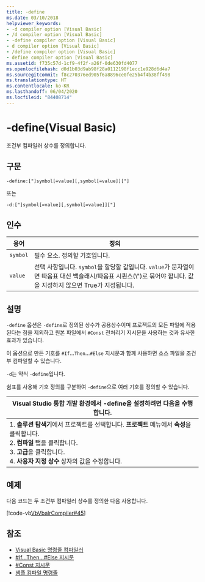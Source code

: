 ```yaml
---
title: -define
ms.date: 03/10/2018
helpviewer_keywords:
- -d compiler option [Visual Basic]
- /d compiler option [Visual Basic]
- -define compiler option [Visual Basic]
- d compiler option [Visual Basic]
- /define compiler option [Visual Basic]
- define compiler option [Visual Basic]
ms.assetid: f735c57d-1cf9-4f2f-a26f-0de630fd4077
ms.openlocfilehash: d0d1b03d9ab98f28a0112198f1ecc1e928d6d4a7
ms.sourcegitcommit: f8c270376ed905f6a8896ce0fe25b4f4b38ff498
ms.translationtype: HT
ms.contentlocale: ko-KR
ms.lasthandoff: 06/04/2020
ms.locfileid: "84408714"
---
```

# <a name="-define-visual-basic"></a>-define(Visual Basic)
조건부 컴파일러 상수를 정의합니다.  
  
## <a name="syntax"></a>구문  
  
```console  
-define:["]symbol[=value][,symbol[=value]]["]  
```

또는

```console  
-d:["]symbol[=value][,symbol[=value]]["]  
```  
  
## <a name="arguments"></a>인수  
  
|용어|정의|  
|---|---|  
|`symbol`|필수 요소. 정의할 기호입니다.|  
|`value`|선택 사항입니다. `symbol`을 할당할 값입니다. `value`가 문자열이면 따옴표 대신 백슬래시/따옴표 시퀀스(\\")로 묶어야 합니다. 값을 지정하지 않으면 True가 지정됩니다.|  
  
## <a name="remarks"></a>설명  
 `-define` 옵션은 `-define`로 정의된 상수가 공용상수이며 프로젝트의 모든 파일에 적용된다는 점을 제외하고 원본 파일에서 `#Const` 전처리기 지시문을 사용하는 것과 유사한 효과가 있습니다.  
  
 이 옵션으로 만든 기호를 `#If`...`Then`...`#Else` 지시문과 함께 사용하면 소스 파일을 조건부 컴파일할 수 있습니다.  
  
 `-d`는 약식 `-define`입니다.  
  
 쉼표를 사용해 기호 정의를 구분하여 `-define`으로 여러 기호를 정의할 수 있습니다.  
  
|Visual Studio 통합 개발 환경에서 -define을 설정하려면 다음을 수행합니다.|  
|---|  
|1.  **솔루션 탐색기**에서 프로젝트를 선택합니다. **프로젝트** 메뉴에서 **속성**을 클릭합니다. <br />2.  **컴파일** 탭을 클릭합니다.<br />3.  **고급**을 클릭합니다.<br />4.  **사용자 지정 상수** 상자의 값을 수정합니다.|  
  
## <a name="example"></a>예제  
 다음 코드는 두 조건부 컴파일러 상수를 정의한 다음 사용합니다.  
  
 [!code-vb[VbVbalrCompiler#45](~/samples/snippets/visualbasic/VS_Snippets_VBCSharp/VbVbalrCompiler/VB/Class1.vb#45)]  
  
## <a name="see-also"></a>참조

- [Visual Basic 명령줄 컴파일러](index.md)
- [#If...Then...#Else 지시문](../../language-reference/directives/if-then-else-directives.md)
- [#Const 지시문](../../language-reference/directives/const-directive.md)
- [샘플 컴파일 명령줄](sample-compilation-command-lines.md)
